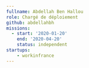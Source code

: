 ```yaml
---
fullname: Abdellah Ben Hallou
role: Chargé de déploiement 
github: abdellahbh
missions:
  - start: '2020-01-20'
    end: '2020-04-20'
    status: independent
startups:
    - workinfrance
---
```

